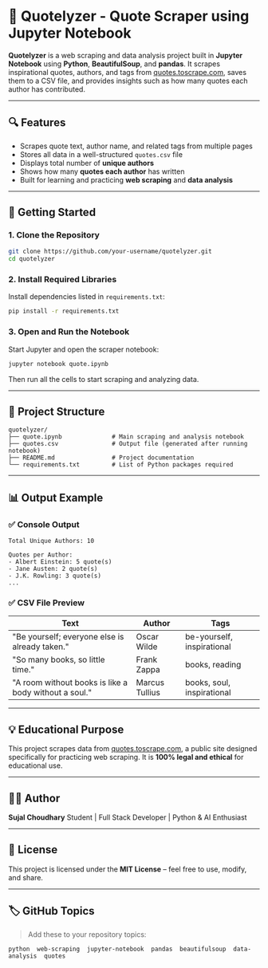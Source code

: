 # 🧠 Quotelyzer - Quote Scraper using Jupyter Notebook

**Quotelyzer** is a web scraping and data analysis project built in **Jupyter Notebook** using **Python**, **BeautifulSoup**, and **pandas**. It scrapes inspirational quotes, authors, and tags from [quotes.toscrape.com](https://quotes.toscrape.com), saves them to a CSV file, and provides insights such as how many quotes each author has contributed.

---

## 🔍 Features

- Scrapes quote text, author name, and related tags from multiple pages
- Stores all data in a well-structured `quotes.csv` file
- Displays total number of **unique authors**
- Shows how many **quotes each author** has written
- Built for learning and practicing **web scraping** and **data analysis**

---

## 🚀 Getting Started

### 1. Clone the Repository

```bash
git clone https://github.com/your-username/quotelyzer.git
cd quotelyzer
````

### 2. Install Required Libraries

Install dependencies listed in `requirements.txt`:

```bash
pip install -r requirements.txt
```

### 3. Open and Run the Notebook

Start Jupyter and open the scraper notebook:

```bash
jupyter notebook quote.ipynb
```

Then run all the cells to start scraping and analyzing data.

---

## 📁 Project Structure

```
quotelyzer/
├── quote.ipynb              # Main scraping and analysis notebook
├── quotes.csv               # Output file (generated after running notebook)
├── README.md                # Project documentation
└── requirements.txt         # List of Python packages required
```

---

## 📊 Output Example

### ✅ Console Output

```
Total Unique Authors: 10

Quotes per Author:
- Albert Einstein: 5 quote(s)
- Jane Austen: 2 quote(s)
- J.K. Rowling: 3 quote(s)
...
```

### ✅ CSV File Preview

| Text                                                  | Author         | Tags                       |
| ----------------------------------------------------- | -------------- | -------------------------- |
| "Be yourself; everyone else is already taken."        | Oscar Wilde    | be-yourself, inspirational |
| "So many books, so little time."                      | Frank Zappa    | books, reading             |
| "A room without books is like a body without a soul." | Marcus Tullius | books, soul, inspirational |

---

## 💡 Educational Purpose

This project scrapes data from [quotes.toscrape.com](https://quotes.toscrape.com), a public site designed specifically for practicing web scraping. It is **100% legal and ethical** for educational use.

---

## 👨‍💻 Author

**Sujal Choudhary**
Student | Full Stack Developer | Python & AI Enthusiast


---

## 📄 License

This project is licensed under the **MIT License** – feel free to use, modify, and share.

---

## 🏷️ GitHub Topics

> Add these to your repository topics:

```
python  web-scraping  jupyter-notebook  pandas  beautifulsoup  data-analysis  quotes
```



